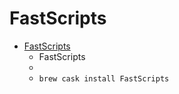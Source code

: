 # FastScripts
- [FastScripts](https://red-sweater.com/fastscripts/)
  -  FastScripts
  - 
  - `brew cask install FastScripts`
